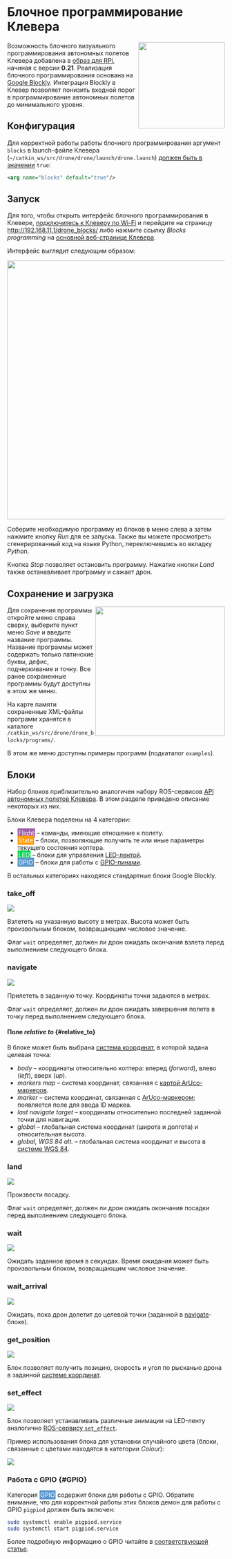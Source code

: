 # Блочное программирование Клевера

<img src="../assets/blocks/blockly.svg" width=200 align="right">

Возможность блочного визуального программирования автономных полетов Клевера добавлена в [образ для RPi](image.md), начиная с версии **0.21**. Реализация блочного программирования основана на [Google Blockly](https://developers.google.com/blockly). Интеграция Blockly в Клевер позволяет понизить входной порог в программирование автономных полетов до минимального уровня.

## Конфигурация

Для корректной работы работы блочного программирования аргумент `blocks` в launch-файле Клевера (`~/catkin_ws/src/drone/drone/launch/drone.launch`) [должен быть в значении](cli.md#editing) `true`:

```xml
<arg name="blocks" default="true"/>
```

## Запуск

Для того, чтобы открыть интерфейс блочного программирования в Клевере, [подключитесь к Клеверу по Wi-Fi](wifi.md) и перейдите на страницу http://192.168.11.1/drone_blocks/ либо нажмите ссылку *Blocks programming* на [основной веб-странице Клевера](wifi.md#веб-интерфейс).

Интерфейс выглядит следующим образом:

<img src="../assets/blocks/blocks.png" width=600 class=center>

Соберите необходимую программу из блоков в меню слева а затем нажмите кнопку *Run* для ее запуска. Также вы можете просмотреть сгенерированный код на языке Python, переключившись во вкладку *Python*.

Кнопка *Stop* позволяет остановить программу. Нажатие кнопки *Land* также останавливает программу и сажает дрон.

## Сохранение и загрузка

<img src="../assets/blocks/save.png" width=300 align=right>

Для сохранения программы откройте меню справа сверху, выберите пункт меню *Save* и введите название программы. Название программы может содержать только латинские буквы, дефис, подчеркивание и точку. Все ранее сохраненные программы будут доступны в этом же меню.

На карте памяти сохраненные XML-файлы программ хранятся в каталоге `/catkin_ws/src/drone/drone_blocks/programs/`.

В этом же меню доступны примеры программ (подкаталог `examples`).

## Блоки

Набор блоков приблизительно аналогичен набору ROS-сервисов [API автономных полетов Клевера](simple_offboard.md). В этом разделе приведено описание некоторых из них.

Блоки Клевера поделены на 4 категории:

* <span style="padding:2px;color:white;background:#9d5ca6">Flight</span> – команды, имеющие отношение к полету.
* <span style="padding:2px;color:white;background:#ff9b00">State</span> – блоки, позволяющие получить те или иные параметры текущего состояния коптера.
* <span style="padding:2px;color:white;background:#01d754">LED</span> – блоки для управления [LED-лентой](leds.md).
* <span style="padding:2px;color:white;background:#5b97cc">GPIO</span> – блоки для работы с [GPIO-пинами](gpio.md).

В остальных категориях находятся стандартные блоки Google Blockly.

### take_off

<img src="../assets/blocks/take-off.png" srcset="../assets/blocks/take-off.png 2x">

Взлететь на указанную высоту в метрах. Высота может быть произвольным блоком, возвращающим числовое значение.

Флаг `wait` определяет, должен ли дрон ожидать окончания взлета перед выполнением следующего блока.

### navigate

<img src="../assets/blocks/navigate.png" srcset="../assets/blocks/navigate.png 2x">

Прилететь в заданную точку. Координаты точки задаются в метрах.

Флаг `wait` определяет, должен ли дрон ожидать завершения полета в точку перед выполнением следующего блока.

#### Поле *relative to* {#relative_to}

В блоке может быть выбрана [система координат](frames.md), в которой задана целевая точка:

* *body* – координаты относительно коптера: вперед (*forward*), влево (*left*), вверх (*up*).
* *markers map* – система координат, связанная с [картой ArUco-маркеров](aruco_map.md).
* *marker* – система координат, связанная с [ArUco-маркером](aruco_marker.md); появляется поле для ввода ID маркеа.
* *last navigate target* – координаты относительно последней заданной точки для навигации.
* *global* – глобальная система координат (широта и долгота) и относительная высота.
* *global, WGS 84 alt.* – глобальная система координат и высота в [системе WGS 84](https://ru.wikipedia.org/wiki/WGS_84).

### land

<img src="../assets/blocks/land.png" srcset="../assets/blocks/land.png 2x">

Произвести посадку.

Флаг `wait` определяет, должен ли дрон ожидать окончания посадки перед выполнением следующего блока.

### wait

<img src="../assets/blocks/wait.png" srcset="../assets/blocks/wait.png 2x">

Ожидать заданное время в секундах. Время ожидания может быть произвольным блоком, возвращающим числовое значение.

### wait_arrival

<img src="../assets/blocks/wait-arrival.png" srcset="../assets/blocks/wait-arrival.png 2x">

Ожидать, пока дрон долетит до целевой точки (заданной в [navigate](#navigate)-блоке).

### get_position

<img src="../assets/blocks/get-position.png" srcset="../assets/blocks/get-position.png 2x">

Блок позволяет получить позицию, скорость и угол по рысканью дрона в заданной [системе координат](#relative_to).

### set_effect

<img src="../assets/blocks/set-effect.png" srcset="../assets/blocks/set-effect.png 2x">

Блок позволяет устанавливать различные анимации на LED-ленту аналогично [ROS-сервису `set_effect`](leds.md#set_effect).

Пример использования блока для установки случайного цвета (блоки, связанные с цветами находятся в категории *Colour*):

<img src="../assets/blocks/random-color.png" srcset="../assets/blocks/random-color.png 2x">

### Работа с GPIO {#GPIO}

Категория <span style="padding:2px;color:white;background:#5b97cc">GPIO</span> содержит блоки для работы с GPIO. Обратите внимание, что для корректной работы этих блоков демон для работы с GPIO `pigpiod` должен быть включен:

```bash
sudo systemctl enable pigpiod.service
sudo systemctl start pigpiod.service
```

Более подробную информацию о GPIO читайте в [соответствующей статье](gpio.md).
